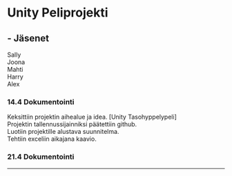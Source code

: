# Unity Peliprojekti

## - Jäsenet 
Sally<br>Joona<br>Mahti<br>Harry<br>Alex


### 14.4 Dokumentointi
Keksittiin projektin aihealue ja idea. [Unity Tasohyppelypeli]<br>
Projektin tallennussijainniksi päätettiin github.<br>
Luotiin projektille alustava suunnitelma.<br>
Tehtiin exceliin aikajana kaavio.<br>

### 21.4 Dokumentointi

---
